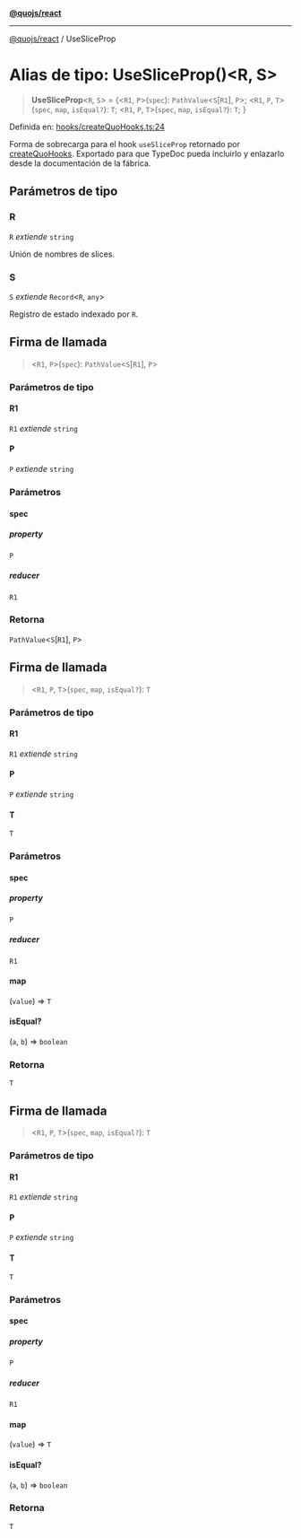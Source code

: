 [**@quojs/react**](../README.md)

***

[@quojs/react](../README.md) / UseSliceProp

# Alias de tipo: UseSliceProp()\<R, S\>

> **UseSliceProp**\<`R`, `S`\> = \{\<`R1`, `P`\>(`spec`): `PathValue`\<`S`\[`R1`\], `P`\>; \<`R1`, `P`, `T`\>(`spec`, `map`, `isEqual?`): `T`; \<`R1`, `P`, `T`\>(`spec`, `map`, `isEqual?`): `T`; \}

Definida en: [hooks/createQuoHooks.ts:24](https://github.com/quojs/quojs/blob/77e60321cd9a639207281caa83e9258935b2bfc1/packages/react/src/hooks/createQuoHooks.ts#L24)

Forma de sobrecarga para el hook `useSliceProp` retornado por [createQuoHooks](../functions/createQuoHooks.md).
Exportado para que TypeDoc pueda incluirlo y enlazarlo desde la documentación de la fábrica.

## Parámetros de tipo

### R

`R` *extiende* `string`

Unión de nombres de slices.

### S

`S` *extiende* `Record`<`R`, `any`>

Registro de estado indexado por `R`.

## Firma de llamada

> \<`R1`, `P`\>(`spec`): `PathValue`\<`S`\[`R1`\], `P`\>

### Parámetros de tipo

#### R1

`R1` *extiende* `string`

#### P

`P` *extiende* `string`

### Parámetros

#### spec

##### property

`P`

##### reducer

`R1`

### Retorna

`PathValue`\<`S`\[`R1`\], `P`\>

## Firma de llamada

> \<`R1`, `P`, `T`\>(`spec`, `map`, `isEqual?`): `T`

### Parámetros de tipo

#### R1

`R1` *extiende* `string`

#### P

`P` *extiende* `string`

#### T

`T`

### Parámetros

#### spec

##### property

`P`

##### reducer

`R1`

#### map

(`value`) => `T`

#### isEqual?

(`a`, `b`) => `boolean`

### Retorna

`T`

## Firma de llamada

> \<`R1`, `P`, `T`\>(`spec`, `map`, `isEqual?`): `T`

### Parámetros de tipo

#### R1

`R1` *extiende* `string`

#### P

`P` *extiende* `string`

#### T

`T`

### Parámetros

#### spec

##### property

`P`

##### reducer

`R1`

#### map

(`value`) => `T`

#### isEqual?

(`a`, `b`) => `boolean`

### Retorna

`T`
